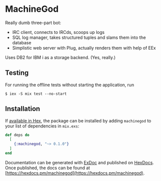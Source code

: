 # MachineGod

Really dumb three-part bot:

* IRC client, connects to IRCds, scoops up logs
* SQL log manager, takes structured tuples and slams them into the database
* Simplistic web server with Plug, actually renders them with help of EEx

Uses DB2 for IBM i as a storage backend. (Yes, really.)

## Testing

For running the offline tests without starting the application, run

```
$ iex -S mix test --no-start
```

## Installation

If [available in Hex](https://hex.pm/docs/publish), the package can be installed
by adding `machinegod` to your list of dependencies in `mix.exs`:

```elixir
def deps do
  [
    {:machinegod, "~> 0.1.0"}
  ]
end
```

Documentation can be generated with [ExDoc](https://github.com/elixir-lang/ex_doc)
and published on [HexDocs](https://hexdocs.pm). Once published, the docs can
be found at [https://hexdocs.pm/machinegod](https://hexdocs.pm/machinegod).

